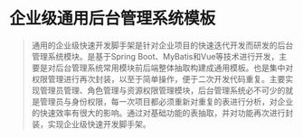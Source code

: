 # 企业级通用后台管理系统模板

> 通用的企业级快速开发脚手架是针对企业项目的快速迭代开发而研发的后台管理系统模块。是基于Spring Boot、MyBatis和Vue等技术进行开发，主要是对后台管理系统常用模块前后端整体抽取构建成通用模板。也是集中对权限管理进行再次封装，以至于简单操作，便于二次开发代码重复。主要实现管理员管理、角色管理与资源权限管理模块，后台管理系统必不可少的就是管理员与身份权限，每一次项目都必须重新对重复的表进行分析，对企业的快速效率有很大的影响。通过对基础功能的表抽取，并对功能再次进行封装，实现企业级快速开发脚手架。

 